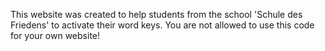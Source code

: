 This website was created to help students from the school 'Schule des Friedens' to activate their word keys.
You are not allowed to use this code for your own website!